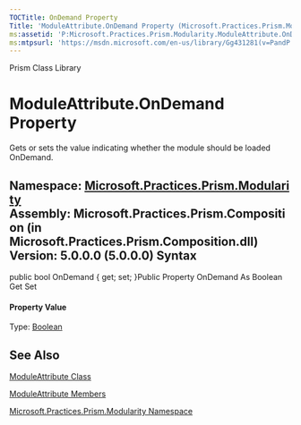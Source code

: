 ```yaml
---
TOCTitle: OnDemand Property
Title: 'ModuleAttribute.OnDemand Property (Microsoft.Practices.Prism.Modularity)'
ms:assetid: 'P:Microsoft.Practices.Prism.Modularity.ModuleAttribute.OnDemand'
ms:mtpsurl: 'https://msdn.microsoft.com/en-us/library/Gg431281(v=PandP.50)'
---
```


Prism Class Library

ModuleAttribute.OnDemand Property
=====================================

Gets or sets the value indicating whether the module should be loaded OnDemand.

**Namespace:** [Microsoft.Practices.Prism.Modularity](https://msdn.microsoft.com/n:microsoft.practices.prism.modularity)
**Assembly:** Microsoft.Practices.Prism.Composition (in Microsoft.Practices.Prism.Composition.dll) Version: 5.0.0.0 (5.0.0.0)
Syntax
------

<span id="syntaxToggle"></span>public bool OnDemand { get; set; }Public Property OnDemand As Boolean Get Set
#### Property Value

Type: [Boolean](http://msdn2.microsoft.com/en-us/library/a28wyd50)

See Also
--------


[ModuleAttribute Class](https://msdn.microsoft.com/t:microsoft.practices.prism.modularity.moduleattribute)

[ModuleAttribute Members](https://msdn.microsoft.com/allmembers.t:microsoft.practices.prism.modularity.moduleattribute)

[Microsoft.Practices.Prism.Modularity Namespace](https://msdn.microsoft.com/n:microsoft.practices.prism.modularity)
